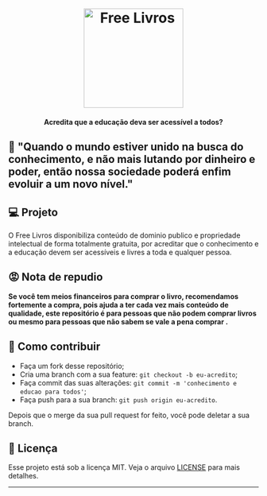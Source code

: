 <h1 align="center">
    <img alt="Free Livros" title="#delicinha" src="https://images.all-free-download.com/images/graphicthumb/tree_with_book_creative_vector_587261.jpg" width="200px" />
</h1>

<h4 align="center">
 <b>Acredita que a educação deva ser acessível a todos?</b>
</h4>

## 🌈 "Quando o mundo estiver unido na busca do conhecimento, e não mais lutando por dinheiro e poder, então nossa sociedade poderá enfim evoluir a um novo nível."


## 💻 Projeto

O Free Livros disponibiliza conteúdo de dominio publico e 
propriedade intelectual de forma totalmente gratuita, por acreditar que o
conhecimento e a educação devem ser acessíveis e livres a toda e qualquer
pessoa.

## 😡 Nota de repudio

<strong>Se você tem meios financeiros para comprar o livro, recomendamos fortemente a compra, pois ajuda a ter cada vez mais conteúdo de qualidade, este repositório é para pessoas que não podem comprar livros ou mesmo para pessoas que não sabem se vale a pena comprar .</strong>


## 🤔 Como contribuir

- Faça um fork desse repositório;
- Cria uma branch com a sua feature: `git checkout -b eu-acredito`;
- Faça commit das suas alterações: `git commit -m 'conhecimento e educao para todos'`;
- Faça push para a sua branch: `git push origin eu-acredito`.

Depois que o merge da sua pull request for feito, você pode deletar a sua branch.

## :memo: Licença

Esse projeto está sob a licença MIT. Veja o arquivo [LICENSE](LICENSE.md) para mais detalhes.

---
